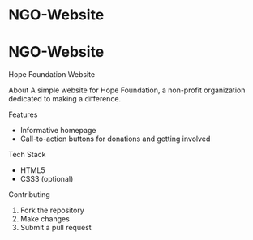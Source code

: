 # NGO-Website
# NGO-Website
Hope Foundation Website

About
A simple website for Hope Foundation, a non-profit organization dedicated to making a difference.

Features
- Informative homepage
- Call-to-action buttons for donations and getting involved

Tech Stack
- HTML5
- CSS3 (optional)


Contributing
1. Fork the repository
2. Make changes
3. Submit a pull request

